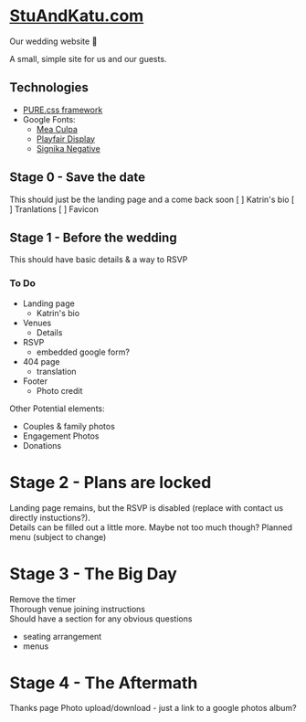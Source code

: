# [StuAndKatu.com](https://stuandkatu.com)

Our wedding website 💍

A small, simple site for us and our guests.

## Technologies

- [PURE.css framework](https://purecss.io/)
- Google Fonts:
	- [Mea Culpa](https://fonts.google.com/specimen/Mea+Culpa)
    - [Playfair Display](https://fonts.google.com/specimen/Playfair+Display)
    - [Signika Negative](https://fonts.google.com/specimen/Signika+Negative)

## Stage 0 - Save the date

This should just be the landing page and a come back soon
[ ] Katrin's bio
[ ] Tranlations
[ ] Favicon

## Stage 1 - Before the wedding

This should have basic details & a way to RSVP

### To Do

- Landing page
	- Katrin's bio
- Venues
    - Details
- RSVP
    - embedded google form?
- 404 page
    - translation
- Footer
    - Photo credit

Other Potential elements:
- Couples & family photos
- Engagement Photos
- Donations

# Stage 2 - Plans are locked

Landing page remains, but the RSVP is disabled (replace with contact us directly instuctions?).  
Details can be filled out a little more. Maybe not too much though?
Planned menu (subject to change)  

# Stage 3 - The Big Day

Remove the timer  
Thorough venue joining instructions  
Should have a section for any obvious questions  

- seating arrangement
- menus

# Stage 4 - The Aftermath

Thanks page
Photo upload/download - just a link to a google photos album?